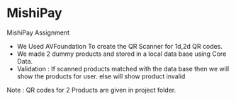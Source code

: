 # MishiPay
MishiPay Assignment

* We Used AVFoundation To create the QR Scanner for 1d,2d QR codes.
* We made 2 dummy products and stored in a local data base using Core Data. 
* Validation : If scanned products matched with the data base then we will show the products for user.
else will show product invalid

Note : QR codes for 2 Products are given in project folder.



